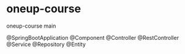 # oneup-course
oneup-course main

@SpringBootApplication
@Component
@Controller
@RestController
@Service
@Repository
@Entity